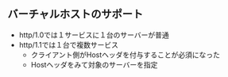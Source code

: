 ## バーチャルホストのサポート
- http/1.0では１サービスに１台のサーバーが普通
- http/1.1では１台で複数サービス
    - クライアント側がHostヘッダを付与することが必須になった
    - Hostヘッダをみて対象のサーバーを指定
